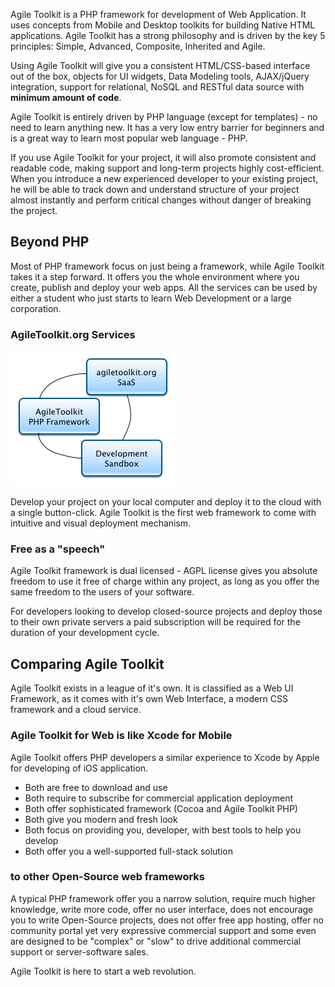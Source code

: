 Agile Toolkit is a PHP framework for development of Web Application. It uses concepts from Mobile and Desktop toolkits for building Native HTML applications. Agile Toolkit has a strong philosophy and is driven by the key 5 principles: Simple, Advanced, Composite, Inherited and Agile.

Using Agile Toolkit will give you a consistent HTML/CSS-based interface out of the box, objects for UI widgets, Data Modeling tools, AJAX/jQuery integration, support for relational, NoSQL and RESTful data source with **minimum amount of code**.

Agile Toolkit is entirely driven by PHP language (except for templates) - no need to learn anything new. It has a very low entry barrier for beginners and is a great way to learn most popular web language - PHP.

If you use Agile Toolkit for your project, it will also promote consistent and readable code, making support and long-term projects highly cost-efficient. When you introduce a new experienced developer to your existing project, he will be able to track down and understand structure of your project almost instantly and perform critical changes without danger of breaking the project.

## Beyond PHP
Most of PHP framework focus on just being a framework, while Agile Toolkit takes it a step forward. It offers you the whole environment where you create, publish and deploy your web apps. All the services can be used by either a student who just starts to learn Web Development or a large corporation.

### AgileToolkit.org Services

![What is Agile Toolkit](overview/what-is/what-is.png)

Develop your project on your local computer and deploy it to the cloud with a single button-click. Agile Toolkit is the first web framework to come with intuitive and visual deployment mechanism.

### Free as a "speech"

Agile Toolkit framework is dual licensed - AGPL license gives you absolute freedom to use it free of charge within any project, as long as you offer the same freedom to the users of your software.

For developers looking to develop closed-source projects and deploy those to their own private servers a paid subscription will be required for the duration of your development cycle.

## Comparing Agile Toolkit

Agile Toolkit exists in a league of it's own. It is classified as a Web UI Framework, as it comes with it's own Web Interface, a modern CSS framework and a cloud service.

### Agile Toolkit for Web is like Xcode for Mobile

Agile Toolkit offers PHP developers a similar experience to Xcode by Apple for developing of iOS application.

* Both are free to download and use
* Both require to subscribe for commercial application deployment
* Both offer sophisticated framework (Cocoa and Agile Toolkit PHP)
* Both give you modern and fresh look
* Both focus on providing you, developer, with best tools to help you develop
* Both offer you a well-supported full-stack solution

### to other Open-Source web frameworks

A typical PHP framework offer you a narrow solution, require much higher knowledge, write more code, offer no user interface, does not encourage you to write Open-Source projects, does not offer free app hosting, offer no community portal yet very expressive commercial support and some even are designed to be "complex" or "slow" to drive additional commercial support or server-software sales.

Agile Toolkit is here to start a web revolution.